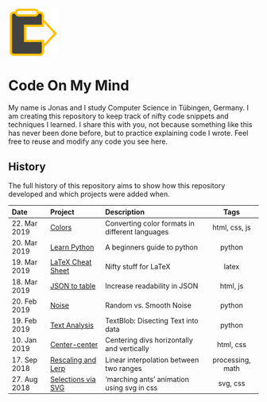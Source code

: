 <img src="common/codeonmymind.png" alt="Code On My Mind Icon" width="100px" height="auto">

# Code On My Mind

My name is Jonas and I study Computer Science in Tübingen, Germany. I am creating this repository to keep track of nifty code snippets and techniques I learned. I share this with you, not because something like this has never been done before, but to practice explaining code I wrote. Feel free to reuse and modify any code you see here.

## History

The full history of this repository aims to show how this repository developed and which projects were added when.


| Date | Project | Description | Tags |
|:-----|:--------|:------------|:----:|
| 22. Mar 2019 | [Colors](./projects/colors) | Converting color formats in different languages | html, css, js |
| 20. Mar 2019 | [Learn Python](./projects/learn-python) | A beginners guide to python | python |
| 19. Mar 2019 | [LaTeX Cheat Sheet](./projects/latex-cheat-sheet) | Nifty stuff for LaTeX | latex |
| 18. Mar 2019 | [JSON to table](./projects/json-to-table) | Increase readability in JSON | html, js |
| 20. Feb 2019 | [Noise](./projects/noise) | Random vs. Smooth Noise | python |
| 19. Feb 2019 | [Text Analysis](./projects/text-analysis) | TextBlob: Disecting Text into data | python |
| 10. Jan 2019 | [Center-center](./projects/center-center) | Centering divs horizontally and vertically | html, css |
| 17. Sep 2018 | [Rescaling and Lerp](./projects/rescaling-and-lerp) | Linear interpolation between two ranges | processing, math |
| 27. Aug 2018 | [Selections via SVG](./projects/svg-selection) | ‘marching ants’ animation using svg in css | svg, css |
